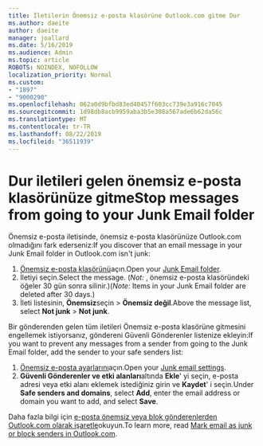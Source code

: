```yaml
---
title: İletilerin Önemsiz e-posta klasörüne Outlook.com gitme Dur
ms.author: daeite
author: daeite
manager: joallard
ms.date: 5/16/2019
ms.audience: Admin
ms.topic: article
ROBOTS: NOINDEX, NOFOLLOW
localization_priority: Normal
ms.custom:
- "1897"
- "9000290"
ms.openlocfilehash: 062a0d9bfbd83ed40457f603cc739e3a916c7045
ms.sourcegitcommit: 1d98db8acb9959aba3b5e308a567ade6b62da56c
ms.translationtype: MT
ms.contentlocale: tr-TR
ms.lasthandoff: 08/22/2019
ms.locfileid: "36511939"
---
```

# <a name="stop-messages-from-going-to-your-junk-email-folder"></a><span data-ttu-id="42872-102">Dur iletileri gelen önemsiz e-posta klasörünüze gitme</span><span class="sxs-lookup"><span data-stu-id="42872-102">Stop messages from going to your Junk Email folder</span></span>

<span data-ttu-id="42872-103">Önemsiz e-posta iletisinde, önemsiz e-posta klasörünüze Outlook.com olmadığını fark ederseniz:</span><span class="sxs-lookup"><span data-stu-id="42872-103">If you discover that an email message in your Junk Email folder in Outlook.com isn't junk:</span></span>

1. <span data-ttu-id="42872-104">[Önemsiz e-posta klasörünü](https://outlook.live.com/mail/junkemail)açın.</span><span class="sxs-lookup"><span data-stu-id="42872-104">Open your [Junk Email folder](https://outlook.live.com/mail/junkemail).</span></span>
1. <span data-ttu-id="42872-105">İletiyi seçin.</span><span class="sxs-lookup"><span data-stu-id="42872-105">Select the message.</span></span> <span data-ttu-id="42872-106">(*Not:* , önemsiz e-posta klasöründeki öğeler 30 gün sonra silinir.)</span><span class="sxs-lookup"><span data-stu-id="42872-106">(*Note:* Items in your Junk Email folder are deleted after 30 days.)</span></span>
1. <span data-ttu-id="42872-107">İleti listesinin, **Önemsiz**seçin > **Önemsiz değil**.</span><span class="sxs-lookup"><span data-stu-id="42872-107">Above the message list, select **Not junk** > **Not junk**.</span></span>

<span data-ttu-id="42872-108">Bir gönderenden gelen tüm iletileri Önemsiz e-posta klasörüne gitmesini engellemek istiyorsanız, göndereni Güvenli Gönderenler listenize ekleyin:</span><span class="sxs-lookup"><span data-stu-id="42872-108">If you want to prevent any messages from a sender from going to the Junk Email folder, add the sender to your safe senders list:</span></span>

1. <span data-ttu-id="42872-109">[Önemsiz e-posta ayarlarını](https://go.microsoft.com/fwlink/?linkid=2035804)açın.</span><span class="sxs-lookup"><span data-stu-id="42872-109">Open your [Junk email settings](https://go.microsoft.com/fwlink/?linkid=2035804).</span></span>
1. <span data-ttu-id="42872-110">**Güvenli Gönderenler ve etki alanları**altında **Ekle**' yi seçin, e-posta adresi veya etki alanı eklemek istediğiniz girin ve **Kaydet**' i seçin.</span><span class="sxs-lookup"><span data-stu-id="42872-110">Under **Safe senders and domains**, select **Add**, enter the email address or domain you want to add, and select **Save**.</span></span>

<span data-ttu-id="42872-111">Daha fazla bilgi için [e-posta önemsiz veya blok gönderenlerden Outlook.com olarak işaretle](https://support.office.com/article/a3ece97b-82f8-4a5e-9ac3-e92fa6427ae4?wt.mc_id=Office_Outlook_com_Alchemy)okuyun.</span><span class="sxs-lookup"><span data-stu-id="42872-111">To learn more, read [Mark email as junk or block senders in Outlook.com](https://support.office.com/article/a3ece97b-82f8-4a5e-9ac3-e92fa6427ae4?wt.mc_id=Office_Outlook_com_Alchemy).</span></span>
